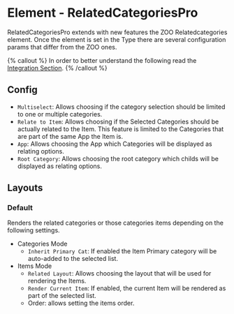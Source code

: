 # Element - RelatedCategoriesPro

RelatedCategoriesPro extends with new features the ZOO Relatedcategories element. Once the element is set in the Type there are several configuration params that differ from the ZOO ones.

{% callout %}
In order to better understand the following read the [Integration Section](./integration.md).
{% /callout %}

## Config

- `Multiselect`: Allows choosing if the category selection should be limited to one or multiple categories.
- `Relate to Item`: Allows choosing if the Selected Categories should be actually related to the Item. This feature is limited to the Categories that are part of the same App the Item is.
- `App`: Allows choosing the App which Categories will be displayed as relating options.
- `Root Category`: Allows choosing the root category which childs will be displayed as relating options.

## Layouts

### Default

Renders the related categories or those categories items depending on the following settings.

- Categories Mode
  - `Inherit Primary Cat`: If enabled the Item Primary category will be auto-added to the selected list.
- Items Mode
  - `Related Layout`: Allows choosing the layout that will be used for rendering the Items.
  - `Render Current Item`: If enabled, the current Item will be rendered as part of the selected list.
  - Order: allows setting the items order.
